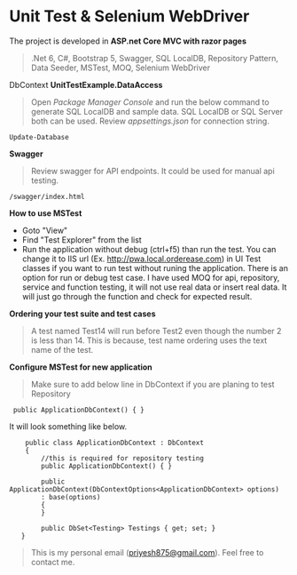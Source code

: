 # Unit Test & Selenium WebDriver

The project is developed in **ASP.net Core MVC with razor pages**
> .Net 6, C#, Bootstrap 5, Swagger, SQL LocalDB, Repository Pattern, Data Seeder, MSTest, MOQ, Selenium WebDriver

DbContext **UnitTestExample.DataAccess**
> Open *Package Manager Console* and run the below command to generate SQL LocalDB and sample data. SQL LocalDB or SQL Server both can be used. Review *appsettings.json* for connection string.
```
Update-Database
```

**Swagger**
> Review swagger for API endpoints. It could be used for manual api testing.
```
/swagger/index.html
```

**How to use MSTest**
- Goto "View"
- Find "Test Explorer" from the list
- Run the application without debug (ctrl+f5) than run the test. You can change it to IIS url (Ex. http://pwa.local.orderease.com) in UI Test classes if you want to run test without runing the application.
There is an option for run or debug test case. I have used MOQ for api, repository, service and function testing, it will not use real data or insert real data. It will just go through the function and check for expected result.

**Ordering your test suite and test cases**
> A test named Test14 will run before Test2 even though the number 2 is less than 14. This is because, test name ordering uses the text name of the test.

**Configure MSTest for new application**
> Make sure to add below line in DbContext if you are planing to test Repository
```
 public ApplicationDbContext() { }
```
It will look something like below.
```
    public class ApplicationDbContext : DbContext
    {
		//this is required for repository testing
        public ApplicationDbContext() { }
		
        public ApplicationDbContext(DbContextOptions<ApplicationDbContext> options)
        : base(options)
        {
        }
   
        public DbSet<Testing> Testings { get; set; }
   }
```


> This is my personal email (priyesh875@gmail.com). Feel free to contact me.
